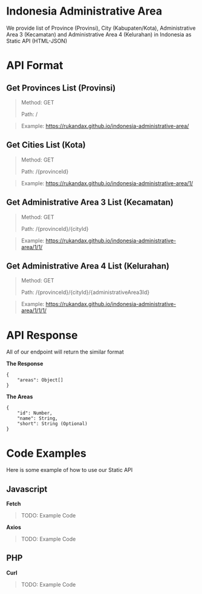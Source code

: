 # Indonesia Administrative Area

We provide list of Province (Provinsi), City (Kabupaten/Kota), Administrative Area 3 (Kecamatan) and Administrative Area 4 (Kelurahan) in Indonesia as Static API (HTML-JSON)

# API Format

## Get Provinces List (Provinsi)

> Method: GET
>
> Path: /

> Example: https://rukandax.github.io/indonesia-administrative-area/

## Get Cities List (Kota)

> Method: GET
>
> Path: /{provinceId}

> Example: https://rukandax.github.io/indonesia-administrative-area/1/

## Get Administrative Area 3 List (Kecamatan)

> Method: GET
>
> Path: /{provinceId}/{cityId}

> Example: https://rukandax.github.io/indonesia-administrative-area/1/1/

## Get Administrative Area 4 List (Kelurahan)

> Method: GET
>
> Path: /{provinceId}/{cityId}/{administrativeArea3Id}

> Example: https://rukandax.github.io/indonesia-administrative-area/1/1/1/

# API Response

All of our endpoint will return the similar format

**The Response**

```
{
    "areas": Object[]
}
```

**The Areas**

```
{
    "id": Number,
    "name": String,
    "short": String (Optional)
}
```

# Code Examples

Here is some example of how to use our Static API

## Javascript

**Fetch**

> TODO: Example Code

**Axios**

> TODO: Example Code

## PHP

**Curl**

> TODO: Example Code